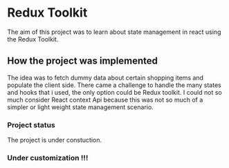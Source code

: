 # Redux Toolkit

The aim of this project was to learn about state management in react using the Redux Toolkit.

## How the project was implemented

The idea was to fetch dummy data about certain shopping items and populate the client side.
There came a challenge to handle the many states and hooks that i used, the only option could be Redux toolkit.
I could not so much consider React context Api because this was not so much of a simpler or light weight state management scenario.

### Project status

The project is under constuction.
### Under customization !!!
